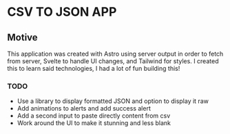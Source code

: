 # CSV TO JSON APP

## Motive

This application was created with Astro using server output in order to fetch from server, Svelte to handle UI changes, and Tailwind for styles. I created this to learn said technologies, I had a lot of fun building this!

### TODO

- Use a library to display formatted JSON and option to display it raw
- Add animations to alerts and add success alert
- Add a second input to paste directly content from csv
- Work around the UI to make it stunning and less blank
